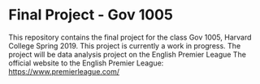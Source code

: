 # Final Project - Gov 1005
This repository contains the final project for the class Gov 1005, Harvard College Spring 2019.
This project is currently a work in progress.
The project will be data analysis project on the English Premier League
The official website to the English Premier League: https://www.premierleague.com/ 

